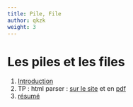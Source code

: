 ```yaml
---
title: Pile, File
author: qkzk
weight: 3
---
```


# Les piles et les files

1. [Introduction](intro)
1. TP : html parser : [sur le site](tp_html_parser) et en [pdf](/uploads/docnsitale/pile_file/tp_html_parser/pile.pdf)
1. [résumé](resume)
